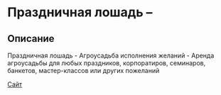 # Праздничная лошадь –

## Описание

Праздничная лошадь - Агроусадьба исполнения желаний - Аренда агроусадьбы для любых праздников, корпоратиров, семинаров, банкетов, мастер-классов или других пожеланий

[Сайт](https://holiday-horse.com)
